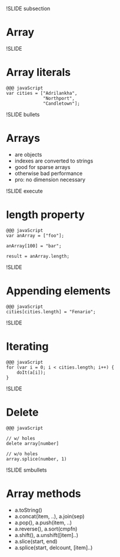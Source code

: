 !SLIDE subsection
# Array

!SLIDE
# Array literals #

	@@@ javaScript
	var cities = ["Adrilankha",
	              "Northport",
	              "Candletown"];

!SLIDE bullets
# Arrays
* are objects
* indexes are converted to strings
* good for sparse arrays
* otherwise bad performance
* pro: no dimension necessary

!SLIDE execute
# length property #

	@@@ javaScript
	var anArray = ["foo"];

	anArray[100] = "bar";

	result = anArray.length;

!SLIDE
# Appending elements #

	@@@ javaScript
	cities[cities.length] = "Fenario";

!SLIDE
# Iterating #

	@@@ javaScript
	for (var i = 0; i < cities.length; i++) {
		doIt(a[i]);
	}

!SLIDE
# Delete #

	@@@ javaScript

	// w/ holes
	delete array[number]

	// w/o holes
	array.splice(number, 1)

!SLIDE smbullets
# Array methods #

* a.toString()
* a.concat(item, ..), a.join(sep)
* a.pop(), a.push(item, ..)
* a.reverse(), a.sort(cmpfn)
* a.shift(), a.unshift([item]..)
* a.slice(start, end)
* a.splice(start, delcount, [item]..)

